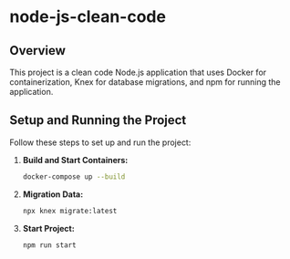 # node-js-clean-code

## Overview

This project is a clean code Node.js application that uses Docker for containerization, Knex for database migrations, and npm for running the application. 

## Setup and Running the Project

Follow these steps to set up and run the project:

1. **Build and Start Containers:**

   ```bash
   docker-compose up --build
   
2. **Migration Data:**

   ```bash
   npx knex migrate:latest

3. **Start Project:**

    ```bash
   npm run start


